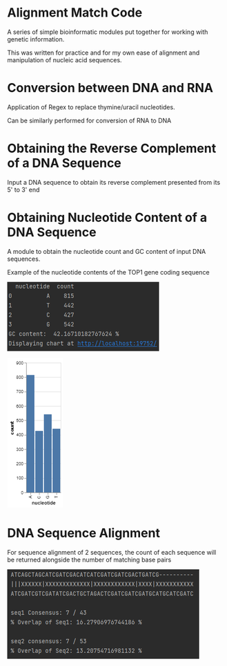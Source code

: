 # Alignment Match Code
A series of simple bioinformatic modules put together for working with genetic information.

This was written for practice and for my own ease of alignment and manipulation of nucleic acid sequences.

# Conversion between DNA and RNA
Application of Regex to replace thymine/uracil nucleotides.

Can be similarly performed for conversion of RNA to DNA



# Obtaining the Reverse Complement of a DNA Sequence

Input a DNA sequence to obtain its reverse complement presented from its 5' to 3' end



# Obtaining Nucleotide Content of a DNA Sequence

A module to obtain the nucleotide count and GC content of input DNA sequences.

Example of the nucleotide contents of the TOP1 gene coding sequence

![img_2.png](img_2.png)

![img_1.png](img_1.png)

# DNA Sequence Alignment

For sequence alignment of 2 sequences, the count of each sequence will be returned alongside the number of matching base pairs

![img.png](img.png)